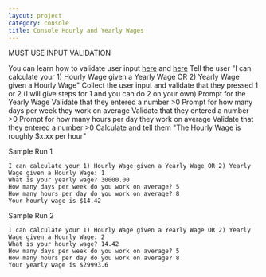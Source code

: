 ```yaml
---
layout: project
category: console
title: Console Hourly and Yearly Wages
---
```

MUST USE INPUT VALIDATION

You can learn how to validate user input [here](https://www.101computing.net/number-only/) and [here](https://www.w3schools.com/python/python_try_except.asp)
Tell the user "I can calculate your 1) Hourly Wage given a Yearly Wage OR 2) Yearly Wage given a Hourly Wage"
Collect the user input and validate that they pressed 1 or 2
(I will give steps for 1 and you can do 2 on your own) Prompt for the Yearly Wage
Validate that they entered a number >0
Prompt for how many days per week they work on average
Validate that they entered a number >0
Prompt for how many hours per day they work on average
Validate that they entered a number >0
Calculate and tell them "The Hourly Wage is roughly $x.xx per hour"

Sample Run 1
```
I can calculate your 1) Hourly Wage given a Yearly Wage OR 2) Yearly Wage given a Hourly Wage: 1
What is your yearly wage? 30000.00
How many days per week do you work on average? 5
How many hours per day do you work on average? 8
Your hourly wage is $14.42
```

Sample Run 2
```
I can calculate your 1) Hourly Wage given a Yearly Wage OR 2) Yearly Wage given a Hourly Wage: 2
What is your hourly wage? 14.42
How many days per week do you work on average? 5
How many hours per day do you work on average? 8
Your yearly wage is $29993.6
```
